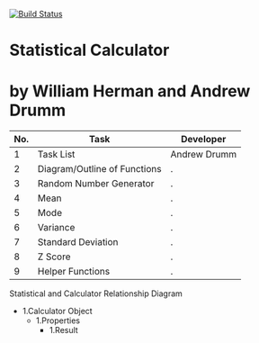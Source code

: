 [![Build Status](https://travis-ci.com/williamaherman/statscalculator.svg?branch=main)](https://travis-ci.com/williamaherman/statscalculator)

# Statistical Calculator 
# by William Herman and Andrew Drumm

No. |Task | Developer 
--- | ------------ | ------------- |
1| Task List | Andrew Drumm
2| Diagram/Outline of Functions | .
3| Random Number Generator | .
4| Mean | .
5| Mode | .
6| Variance | .
7| Standard Deviation | .
8| Z Score | .
9| Helper Functions | .

Statistical and Calculator Relationship Diagram
- 1.Calculator Object
  - 1.Properties
    - 1.Result
